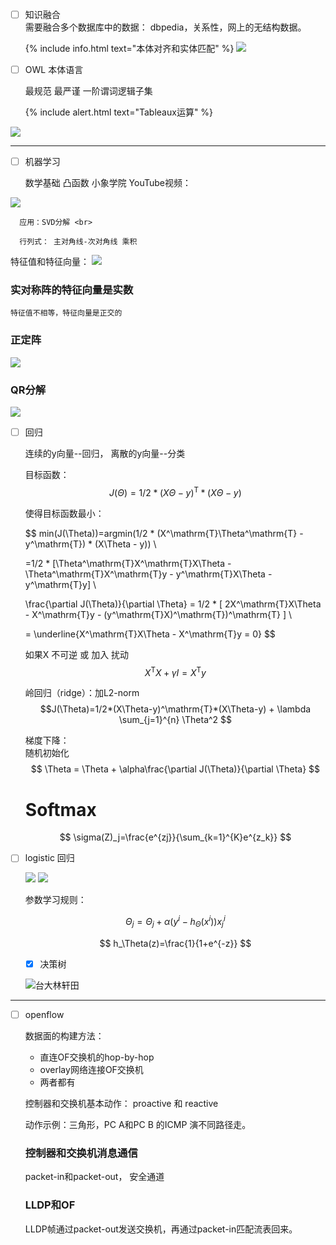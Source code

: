 <!--
 * @Author: your name
 * @Date: 2020-06-25 09:18:13
 * @LastEditTime: 2020-07-01 17:30:29
 * @LastEditors: Please set LastEditors
 * @Description: In User Settings Edit
 * @FilePath: \Ten000hours.github.io\_posts\2020-06-25-logbook.md
--> 
  - [ ] 知识融合 <br>
        需要融合多个数据库中的数据： dbpedia，关系性，网上的无结构数据。<br>
       
    {% include info.html text="本体对齐和实体匹配" %}
   ![](https://lh3.googleusercontent.com/KkCd9algfzHrzinjkoxQ-ONi1s96N4HNyZ0PnnV-8S5ZfBD1UvjaopkFzNXTHftXJ2bnNvQS3fOO7iEjKgWMWAm7dJ-fG1NvukBtWfUKanOX3cy6x8To3uFV1mY0_1s7b76HOC18HXsKqtpmXqGCmiXRmv80gq4vF82AgppV5OZMhbVq4VTs21-bU4OdanCuWdViK7kNi4-lWCoaK7S1XTt9EwvWCx4TQ-UbGyB6J9DDWpc_rerhe3INEUADvuf2Yc3ui-sfL4CCi92b6V55VC7Jxz6MXqAXI_b64LwecUGBrmSLqM1_IOg8B7QommUi_h7TXdqqf3KT44XS5gtddeFMrOWgsi08NWaQKeTgMYBHi0QhrMAaBfJUohkseT5aFXA-GQwLFuMnwRdOUYXY79HSBLkTOswg7JwtFZ1X18kvmEZzJJc0CEBuStFt7NX74thx9MqB7AN2SJoRhHJkIOVGYkzKHrQz-8TZ759-5HoLxl-r19Mpa-eRtyglCNVxsH4t_x9yf_mk-7ebDaNSmaGiM8mB4tt_K_vLk8XB7xDyiZk_Cdx8EHx0V_e4v7GZ0yu4nKos0-KiJtllFshYuEkAa3LIg1Ea_1gZLPyrDBVj5osQF2UanDuL_K7RTamCpGdSOmx8ZELbalesNlLN0YJuwGHDtBdyaMH5-kEgBPAHwC2vWsJBgl1ZAkeT=w604-h199-no?authuser=0)

  - [ ] OWL 本体语言 <br>

       最规范 最严谨 一阶谓词逻辑子集<br>
       
    {% include alert.html text="Tableaux运算" %}

![](https://lh3.googleusercontent.com/sRBrN5YNutA6LnDW-2CfehGMwWzrrWMGcsu61FkZkIVEqNtgm7kylG58V_d_r3CgTTaHNvfu_imZv-6GXyb5U93-XUZ_nTGBR5_Flz4PFswEOtLUBgS07-v5_y1Td85NfhsL8JWWnnCead86Ho7oiu-hy-3X4xeLzrMMQS3sc8SPD0nQv6DFP9u_Cp541M519Fra0jXll45EWZ1pk5IgtcINaTbtZZXGYuupAL6S31KpY5OyoNal0F-HNdgmNRGiBH08EIlKbixG2TMWOyIVDPzu14_HfhRa8l-v6Lhb5ilw1YYlVMwY0DpCU9C_vdNk5Kv-rvZqsQObxctAgRX6k4FXI9_DQ-wg94JEQa59qwQQvrYtV0pyg8MUqKk4MCfSkOgCykppcrmqAZrMxhJYG3NEQwo8DNBfUjDUMUmgIN6686o2lrMYVuxSrNIEnBGoEAI5ueh8BDHMFkPPjG9wwqJJ3Ax8yWOS9BhldPJgbYNZIV-kPOLN8gIH0F5nRY9v4VFHPmqwhkJFrwmtp8uFa5BDx-GmyC-oj-Nc0vba-XLcpP0LXppefH0TCyni1_46c6ftJoQqfBIISr2wmNU1mMI8945LNmw0UlZ098NzsVbI8b7mfznPX4s1b423rT2YHvgU0R8l3Si_BmekYvqHNCE_F77yVGFoAldySaLSvKFIZVhrwnp5s-BAkkoQ=w1021-h424-no?authuser=0)
<br>

***


  -  [ ] 机器学习<br>


      数学基础 凸函数 小象学院 YouTube视频：<br>

      
[![](http://img.youtube.com/vi/94YIk1JVqYA/0.jpg)](http://www.youtube.com/watch?v=94YIk1JVqYA "小象")

      应用：SVD分解 <br>

      行列式： 主对角线-次对角线 乘积
      
  特征值和特征向量：
  ![](https://lh3.googleusercontent.com/f7YgdkZkH_0I_Uu5bmnVPgnAux8zTe7jZVwup6to0kBoIFB5aLZoCTO8rWMiemJ_QXhTDyTMAdRVDCuzaCzZK7AOUKJeE_zyHUWuCfrqrdUpdygSBkRuQJQftKVh6mbLSRitD1T83dJyKYvzMj7BnnU1neV7bYDwDdYglKpvhZhZy1FzWz2dew_weQ_39P8rvBYiJo-plXJvizqjuN2Yd9J2w6Tw9nBgYUwzf8w4CrcoxbYH0ItHpIo-Hwn0ymqSpG1bMU-qOOwgWlv9S3eQlXbyLVxXB4IsWXiFxo0f-f0cJlrg4gySU3GqoXHW53KN3Ku5VG0a2sWxxxo_61EDpSFhEQcrsX7sb5ikYFMH7XxxU-kCTXaCSofUh6Dic0tB3OVfn9u8sH1BncUWiAS5ku4v8aeeLEE1bwTHpwEGJ7Vqh8k0-Rf8TVVJWl6NRJqtfx3xFacv1TepLCNivWplN8T-dTvjK5gbnunTlSgnx_eGb_YXQClzq8oh6T2nLYp5Ggg3oX0WJbc4S7GlDbv1H8C2dbtwhSBjM6307lJ7j1RFkygrqniivdONGaj4pomuaRRRMPm41YiQ9q8LLQNEYH3-nIyYd03xNppFn6R86H4U77kpKweOvN7wcOQd7TLhVat4VoX-ugC2iIKRkj_oJH8VigwBH3frJhz1aY0Y2aIZuK9M49QUxhFGEHcP=w294-h203-no?authuser=0)

  ### 实对称阵的特征向量是实数
    特征值不相等，特征向量是正交的

  ### 正定阵
  ![](https://lh3.googleusercontent.com/KiS5SEl0_Bz668a_y9I-N4VpfRhDZaKyhQ8veEhn_1hj94DxAMrixSajDK1TcsHa1SvsG5yeSkpxab1lqXKggIt0EM7T2D8sb8ftWZYz35QquUpIaj5acM56M_2MqgC7N7CK5o-XwRahWIImmxfe-hG7wr8gzWJJAAB-vVDLcH1LpBkK_6IXTNJT7sk3S1Pbl7qbSQZ2ElGI6LJOLBkWOaWeJn04i_Q41C-rTdZY2xS63vm-4pxYTMCRKI2bZQ7rbDu3vlKg0n3rmQk8YCnogV9Kku217Vhmy5Aw6tqNRdUo73QmkqIPIsm3cpphMbOYGh_v9rsUJl5fKiGQ8RN3teXic29DTBnnrBB1nbW2ezNRTdIs30icgIIKvLgfVNPyuGWIKxFr3_jT-dQBApwBlj5tuO-agEMlpeJY8_lfqkiNEmo3Iju3A3d3XYPSTQlMT7_eb_lgDkgbz2Q8OZqL7SXscV_rUns-I_AHWdagjjk6UrLe_SbhHDh7jObZhMw0z0sZHhhghMbUh7cJiYGDhycSe245e_lI7U5T81ZJmNvwiulTIZuNb37ooesye6up7eK2tsEN_fJjrFWzY6kEhoX12Seh80u5jxI9OQyvp60YCvQ2Io4G-vvQVHJs8nNO-ctfUvQD7L0M1J9eNt2zFMbzHAV249UYEVp9xNG4r8XsbItogbK7i7sKBVqX=w830-h556-no?authuser=0)
  ###  QR分解
  ![](https://lh3.googleusercontent.com/jpHA2LXAaaBUZIRBj86CoMXgEbpj9s3N8JGMtgultazPsm-w7bpLrho6VqK5PgFt66jh7iJHpmL1IwRahnX9gc-najlJiO8Wh1z8rOVF7CmqA5Ehg6u7vnxCUFhJ-F1RqRgiMZ0y39cnAbRmrAKBR4vH2xBxPWds1MdQwyaGYK3p1O4g_PfRvC1z-G0PZ5MBC2WlWnz7YxjR_pchNISeEmOoN22wHcrU4Uv2q-8haxV7dUNVzVMywk_9vriTGIELDc0Cs9YSUy-u_vXXQy7bg-V9eAH4XZ0uHK7SfeiZaDqNXtzXBQXIJW7xsjd8OZlMMJrq4aIUrGYr4CvIwUGbmRbPshj7x6KKUL2kyqwxZp22U7oFJhZt0T9wwa2hrIH6WrCQd275zm9yJesu4t5s3M6L9RA95Phel7jt6LZetNA1Jc0iDxHZSZp2VMsrzlRjEQQvmttNywzKfti45DWcuzD5Yeki18gJCPzTGrqU8oFsBI7hjbor1tc2VmD4CETkFPQ_tcAuQ2O_nzTD9ZVGnBr9yKuJCTftGHDDZG2Bny6VM0OKU0Jmd0a9jidRqsIbsUPb8nK3C1PU8DVyD9W4OcHM1M5NipHlWDXQDX8jg8ccEL1Ry0hPuM8xj20xT5-iUIIPALlH8ueuNWTzB9y9nENPtsEouaxANqfxeS0dmAnxITJOlZ9HamLj9eFC=w834-h532-no?authuser=0)


  - [ ] 回归

    连续的y向量--回归， 离散的y向量--分类 <br>

    目标函数：<br> 
    $$J(\Theta)=1/2*(X\Theta-y)^\mathrm{T}*(X\Theta-y) $$

    使得目标函数最小：

    $$ min(J(\Theta))=argmin(1/2 * (X^\mathrm{T}\Theta^\mathrm{T} - y^\mathrm{T}) * (X\Theta - y)) \\


    =1/2 * [\Theta^\mathrm{T}X^\mathrm{T}X\Theta - \Theta^\mathrm{T}X^\mathrm{T}y - y^\mathrm{T}X\Theta - y^\mathrm{T}y] \\

    \frac{\partial J(\Theta)}{\partial \Theta} = 1/2 * [ 2X^\mathrm{T}X\Theta - X^\mathrm{T}y - (y^\mathrm{T}X)^\mathrm{T})^\mathrm{T} ]  \\

    = \underline{X^\mathrm{T}X\Theta - X^\mathrm{T}y = 0} $$

    如果X 不可逆 或 加入  扰动 <br>
    $$ X^\mathrm{T}X+ \gamma I =X^\mathrm{T}y$$

    岭回归（ridge）：加L2-norm <br>
    $$J(\Theta)=1/2*(X\Theta-y)^\mathrm{T}*(X\Theta-y) + \lambda \sum_{j=1}^{n} \Theta^2 $$

    梯度下降：<br>
    随机初始化 <br>
    $$ \Theta = \Theta + \alpha\frac{\partial J(\Theta)}{\partial \Theta} $$

    # Softmax 
    $$ \sigma(Z)_j=\frac{e^{zj}}{\sum_{k=1}^{K}e^{z_k}} $$

  - [ ] logistic 回归

    ![](https://lh3.googleusercontent.com/E8wKezAGN2gE3I_Nec2z7soJzqNt05Ckyd4LTa5C01fPXDAH0y5B9q7UiSfCROB_6pmE3ebKalezjEB6ptbyLVyW_0EQAzYD2N74NnxON3vSsB-LzVi5OLUlx8tCjEfEt5w_cXgny485g9zjkAEhgvi869rnKu4Ca91bSnF5KIWmvHdTYbXpc0EI_6e0s3Uzucx719bC8FwGDXVpwc5HvaojDuz01AcrDrUGhKLNXy9F98I90j54555cvwRFVRnvPDe4LE97gvrIuhV1kAlECxmowTRzWWzAJiV8_wQG4s8317pZHoAHy8V_eyflHE33HDGihxdfIED6nE4Sv3_N4_h7t-WDdjWECD_MoVHL_83l9nHDWKMF1dYVidXcmgonEqIjBJUeEbniWLSzkrtSziiO7ruveL3W4JRV70mTZ_4E_iQtIvjjtWkF3X8ZW55TRzFZugc5ezn3wFadPQh2tNKOHIG2xYhOPw7R8g1Gk7aleMyHS4WcYRCUPSZ7dCF3OsPpzSbffWaGpRpT5r6DjmaC5v_twp-5vZ-HPzOrZdEX-C34qXrLmJCNxEG-Ah_cJnl_pLlOEaRE5InHMpcjCTkld2NUxpiMQslrJxW32oqRVZEV_jSA3V-93gV3XSah06AqdZcxglQOzk3sQhv6T6kWsHIs7NIEJCdB-ZErqxL50dTwWnd8koafOuGx=w773-h500-no?authuser=0)
    ![](https://lh3.googleusercontent.com/H7JL8PhlYawH0epnPqdRteGrLfGzV02jis4eFeiPBWgROHodqGJHGvGQ-MEG-IpYmMtYi9zIMEE4YEEXb4N4EnOdSxTQpJzWZytkRXEEeNoOnAKlTJg_GkXZGxLnBqMtJxC_GcfcFrKAhTOkLq8FjFGTx6byf3h-Olag76SRRFg2790TTFwlZfYwkxZyS5OZfIUHSZxLHfc-O0Nj83-Skj5Nm4SMK02Xm9TNfFcBH6OmPiQuCT5QSyQdPrJBGj7tm-ZSyDEZDXPPLOyiqyTU1sUfXlUK0cnoZDb2N_K9Ik9051ki3KPU9bJ5EJV5VhaxGDNV7s5KLLjK3d4172pGQjIyYikk5p89hLbnsvo6NFFEUhXBNPN-_vfcx7WRFx00H4kkobmjfQa4WD4bZkJQdaz9PrsSYa6SO2gEoGkNmekqvIZKyNllTglpYcrwb6ZU98Yc3ivsmhh2GWpc6V8cL4o6jvdm4LuA3nEdBUn3q6I63snlbV-LKG9P-U7kV_zHUIUKubdNfIDJPRr3qELpfS9qKxNr75h4NMait-JRtPoXXfIHRsOewg5PoGxSQlpbdk77_4DPp9ne2WWnhPUSdBGXRV5aHmoh-xZguxAul0BpRqqpi4u5RAgRsnAVZy6qWOrO3r3kVjCL6hTHZ3DAwdnZIEGvesnDLB014iuxrwr_cUCNT1WhqjPgZs3d=w825-h568-no?authuser=0)

    参数学习规则： 

    $$ \Theta_j = \Theta_j+ \alpha (y^i-h_\Theta(x^i))x_j^i $$ 

    $$ h_\Theta(z)=\frac{1}{1+e^{-z}} $$


    - [x] 决策树

    ![台大林轩田](https://lh3.googleusercontent.com/mm6s8hz0JngcydZXRfrTkv3vuuQTmwUDLLtoOv1IlFRttxybWsPx8EAF2rGoMZjvSRWfTsBHEeRWK2yrrIjnwkqB7BbI1Epo8_GAZIJB72pEJWJhA-GfizhQxLba41hHThUQGXnYfZHtlLidownTyeEn2XkCLyHLwaQTMurXLy8B0AvBrs4NCoNu5oydnGbdxficinsMCU1o2eWWZAAdAPh6wonX6rcAXVxqmJ76zKsAHmjRfeV62x3sQOST2ZLM60I9VvTu_Zw7UZpVcv--tU8ZKTJ_5MtZ-mYGUkMBYGhqmYaM64Jopc5gn1ukNYde2bgzqKcVuLuPTV92CXKCRvpgL93pkT7bi29EJAzuJMaMd5qxhD0Jty2MsaCj6pvIns3fbdoalDKXRkebiKrQQ3gR8oQipk3mn3D162fWMEfuJmUZWMF8UwMGBnQrStJBIET8D9r978JBzr6hhIaXL2XbHvtRG7q6JJdcw0ZkTexi9EtmMSEG_tBjiY6n9-obYHyPaBIqPbaohW_OrJwx7j7iFsizvNlwQM39KgCoThKDqeXZbPyTufPhasEgMtqnmI0XzzgVBTmrWzUJaPORszT1Fux3gRnRiaOhDLhIqIMLhBkYwdwAbMmnRuA8SR6DYu0HsLMYBLai-WxCs_T4mrrz0NEv2yvA6Of5tOE92j9ZnSyL-Y8JcNm-w9aE=w1315-h719-no?authuser=0)


      
***


- [ ] openflow

  数据面的构建方法： <br>
    - 直连OF交换机的hop-by-hop
    - overlay网络连接OF交换机
    - 两者都有
  
  控制器和交换机基本动作：
    proactive 和 reactive <br>
  
  
  动作示例：三角形，PC A和PC B 的ICMP 演不同路径走。      

  ### 控制器和交换机消息通信

  packet-in和packet-out， 安全通道

  ### LLDP和OF

  LLDP帧通过packet-out发送交换机，再通过packet-in匹配流表回来。
        


      




  


